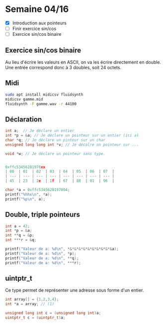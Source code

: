# Semaine 04/16

- [x] Introduction aux pointeurs
- [ ] Finir exercice sin/cos
- [ ] Exercice sin/cos binaire

## Exercice sin/cos binaire

Au lieu d'écrire les valeurs en ASCII, on va les écrire directement en double.
Une entrée correspond donc à 3 doubles, soit 24 octets.

## Midi

```bash
sudo apt install midicsv fluidsynth
midicsv gamme.mid
fluidsynth -F gamme.wav -r 44100
```

## Déclaration

```c
int a;  // Je déclare un entier
int *p = &a; // Je déclare un pointeur sur un entier (ici a)
char *q; // Je déclare un pinteur sur un char
unsigned long long int *v; // Je décalre un pointeur sur ...

void *w; // Je déclare un pointeur sans type.


0xffc53456281978xx
| 00  | 01  | 02  | 03  | 04  | 05  | 06  | 07  |
| --- | --- | --- | --- | --- | --- | --- | --- |
| 45  | 23  | 2e  | 1f  | 67  | 88  | 01  | 96  |

char *a = 0xffc5345628197804;
printf("%hhx\n", *a);
printf("%p\n", a);
```

## Double, triple pointeurs

```c
int a = 42;
int *p = &a;
int **q = &p;
int ***r = &q;

printf("Valeur de a: %d\n", *&*&*&*&*&*&*&*&*&*&a);
printf("Valeur de a: %d\n", *p);
printf("Valeur de a: %d\n", **q);
printf("Valeur de a: %d\n", ***r);
```

## uintptr_t

Ce type permet de représenter une adresse sous forme d'un entier.

```c
int array[] = {1,2,3,4};
int *a = array; // (1)

unsigned long int c = (unsigned long int)a;
uintptr_t c = (uintptr_t)a;
```
